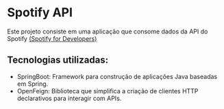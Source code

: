 # Spotify API

Este projeto consiste em uma aplicação que consome dados da API do Spotify <a href="https://developer.spotify.com/">(Spotify for Developers)</a>

## Tecnologias utilizadas:
- SpringBoot: Framework para construção de aplicações Java baseadas em Spring.
- OpenFeign: Biblioteca que simplifica a criação de clientes HTTP declarativos para interagir com APIs.
